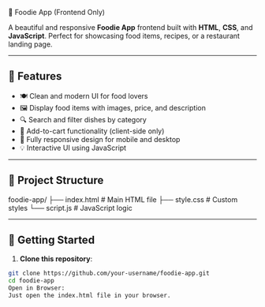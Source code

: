 🍕 Foodie App (Frontend Only)

A beautiful and responsive **Foodie App** frontend built with **HTML**, **CSS**, and **JavaScript**. Perfect for showcasing food items, recipes, or a restaurant landing page.

---

## 🌟 Features

- 🍽️ Clean and modern UI for food lovers
- 🖼️ Display food items with images, price, and description
- 🔍 Search and filter dishes by category
- 🛒 Add-to-cart functionality (client-side only)
- 📱 Fully responsive design for mobile and desktop
- 💡 Interactive UI using JavaScript

---

## 📁 Project Structure

foodie-app/
├── index.html # Main HTML file
├── style.css # Custom styles
└── script.js # JavaScript logic

---

## 🚀 Getting Started

1. **Clone this repository**:
```bash
git clone https://github.com/your-username/foodie-app.git
cd foodie-app
Open in Browser:
Just open the index.html file in your browser.
